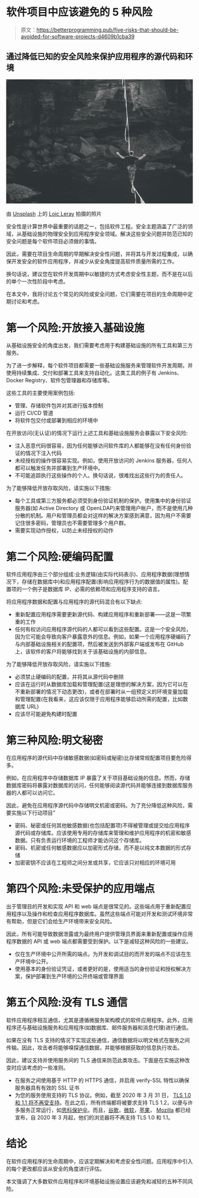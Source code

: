 # 软件项目中应该避免的 5 种风险

> 原文：<https://betterprogramming.pub/five-risks-that-should-be-avoided-for-software-projects-d4609b1cba39>

## 通过降低已知的安全风险来保护应用程序的源代码和环境

![](img/2a883d80e2042586f6dfa330181814ff.png)

由 [Unsplash](https://unsplash.com?utm_source=medium&utm_medium=referral) 上的 [Loic Leray](https://unsplash.com/@loicleray?utm_source=medium&utm_medium=referral) 拍摄的照片

安全性是计算世界中最重要的话题之一，包括软件工程。安全主题涵盖了广泛的领域，从基础设施的物理安全到应用程序安全领域。解决这些安全问题并防范已知的安全问题是每个软件项目必须做的事情。

因此，需要在项目生命周期的早期解决安全性问题，并将其与开发过程集成，以确保开发安全的软件应用程序，并减少从安全角度提高软件质量所需的工作。

换句话说，建议您在软件开发周期中以敏捷的方式考虑安全性主题，而不是在以后的单个一次性阶段中考虑。

在本文中，我将讨论五个常见的风险或安全问题，它们需要在项目的生命周期中定期讨论和考虑。

# **第一个风险:开放接入基础设施**

从基础设施安全的角度出发，我们需要考虑用于构建基础设施的所有工具和第三方服务。

为了进一步解释，每个软件项目都需要一些基础设施服务来管理软件开发周期，并使用持续集成、交付和部署工具来支持自动化。这类工具的例子有 Jenkins、Docker Registry、软件包管理器和存储库等。

这些工具的主要使用案例包括:

*   管理、存储软件包并对其进行版本控制
*   运行 CI/CD 管道
*   将软件包交付或部署到相应的环境中

在开放访问(无认证)的情况下运行上述工具和基础设施服务会暴露以下安全风险:

*   注入恶意代码很容易，因为任何能够访问软件库的人都能够在没有任何身份验证的情况下注入代码
*   未经授权的操作很容易实现。例如，使用开放访问的 Jenkins 服务器，任何人都可以触发任务并部署到生产环境中。
*   不可能追踪执行这些操作的个人。换句话说，很难找出这些行为的责任人。

为了能够降低开放存取风险，请实施以下措施:

*   每个工具或第三方服务都必须受到身份验证机制的保护。使用集中的身份验证服务器(如 Active Directory 或 OpenLDAP)来管理用户帐户，而不是使用几种分散的机制。用户和管理员都会对这样的解决方案感到满意，因为用户不需要记住很多密码，管理员也不需要管理多个用户群。
*   需要实现动作授权，以防止未经授权的动作

# **第二个风险:硬编码配置**

软件应用程序由三个部分组成:业务逻辑(由实际代码表示)、应用程序数据(理想情况下，存储在数据库中)和应用程序配置(影响应用程序行为的数据值的属性)。配置项的一个例子是数据库 IP、必需的依赖项和应用程序支持的语言。

将应用程序数据和配置与应用程序的源代码混合有以下缺点:

*   重新配置应用程序需要更新源代码、构建应用程序和重新部署——这是一项繁重的工作
*   任何有权访问应用程序源代码的人都可以看到这些配置。这是一个安全风险，因为它可能会导致向客户暴露意外的信息。例如，如果一个应用程序硬编码了与内部基础设施相关的配置项，然后被发送到外部客户端或发布在 GitHub 上，该软件的客户将能够找到关于该基础设施的内部信息。

为了能够降低开放存取风险，请实施以下措施:

*   必须禁止硬编码的配置，并将其从源代码中删除
*   应该在运行时从数据库加载和管理配置(这是理想的解决方案，因为它可以在不重新部署的情况下动态更改)，或者在部署时从一组预定义的环境变量加载和管理配置(在我看来，这应该仅限于应用程序能够启动所需的配置，比如数据库 URL)
*   应该尽可能避免构建时配置

# **第三种风险:明文秘密**

在应用程序的源代码中存储敏感数据(如密码或秘密)比存储常规配置项目要危险得多。

例如，在应用程序中存储数据库 IP 暴露了关于项目基础设施的信息。然而，存储数据库密码将暴露对数据库的访问，任何能够阅读源代码并能够连接到数据库服务器的人都可以访问它。

因此，避免在应用程序源代码中存储明文机密或密码。为了充分降低这种风险，需要实施以下行动项目”

*   密码、秘密或任何其他敏感数据(也包括配置项)不得被管理或提交给应用程序源代码或存储库。应该使用专用的存储库来管理和维护应用程序的机密和敏感数据。只有负责运行环境的工程师才能访问这个存储库。
*   密码、机密或任何敏感数据应以加密形式存储，而不是以纯文本数据的形式存储
*   加密密钥不应该在工程师之间分发或共享，它应该只对相应的环境可用

# **第四个风险:未受保护的应用端点**

出于管理目的开发和实现 API 和 web 端点是很常见的。这些端点用于重新配置应用程序以及操作和检查应用程序数据库。虽然这些端点可能对开发和测试环境非常有帮助，但是它们会给生产环境带来安全风险。

因此，所有可能导致数据泄露或为最终用户提供管理员界面来重新配置或操作应用程序数据的 API 或 web 端点都需要受到保护。以下是减轻这种风险的一些建议。

*   仅在生产环境中公开所需的端点。为开发和调试目的而开发的端点不应该在生产环境中公开。
*   使用基本的身份验证凭证，或者更好的是，使用适当的身份验证和授权解决方案，保护部署到生产环境的公开终端或管理界面

# **第五个风险:没有 TLS 通信**

软件应用程序相互通信，尤其是遵循微服务架构模式的软件应用程序。此外，应用程序还与基础设施服务和应用程序(如数据库、邮件服务器和消息代理)进行通信。

如果在没有 TLS 支持的情况下实现这些通信，通信数据将以明文格式在服务之间传输。因此，攻击者将能够嗅探通信数据，并能够根据获取的信息执行攻击。

因此，建议支持并使用服务间的 TLS 通信来防范此类攻击。下面是在实施这种改变时应该考虑的一些准则。

*   在服务之间使用基于 HTTP 的 HTTPS 通信，并启用 verify-SSL 特性以确保服务器具有有效的 SSL 证书
*   为您的服务使用支持的 TLS 协议。例如，截至 2020 年 3 月 31 日， [TLS 1.0 和 1.1 将不再受支持](https://blog.pcisecuritystandards.org/are-you-ready-for-30-june-2018-sayin-goodbye-to-ssl-early-tls)。在此之后，所有终端都将被要求支持 TLS 1.2，以便与许多服务正常运行，如[思科保护伞](https://support.umbrella.com/hc/en-us/articles/360033350851-End-of-Life-for-TLS-1-0-1-1-)。而且，[谷歌](https://security.googleblog.com/2018/10/modernizing-transport-security.html)，[微软](https://blogs.windows.com/msedgedev/2018/10/15/modernizing-tls-edge-ie11/)，[苹果](https://webkit.org/blog/8462/deprecation-of-legacy-tls-1-0-and-1-1-versions/)， [Mozilla](https://blog.mozilla.org/security/2018/10/15/removing-old-versions-of-tls/) 都已经宣布，自 2020 年 3 月起，他们的浏览器将不再支持 TLS 1.0 和 1.1。

# **结论**

在软件应用程序的生命周期中，应该定期解决和考虑安全性问题。应用程序中引入的每个更改都应该从安全的角度进行评估。

本文强调了大多数软件应用程序和环境基础设施设置应该避免和减轻的五种不同风险。